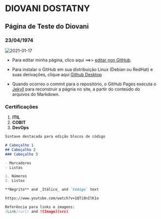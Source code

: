# DIOVANI DOSTATNY
## Página de Teste do Diovani
### 23/04/1974


![2021-01-17](https://user-images.githubusercontent.com/104116142/164909377-cca6cf03-337c-4122-a090-5dd6a7bfd1da.jpg)

- Para editar minha página, clico aqui ==>> [editar non GitHub](https://github.com/diovanidostatny/diovanidostatny.github.io/edit/main/README.md).

- Para instalar o GitHub em sua distribuição Linux (Debian ou RedHat) e suas derivações, clique aqui [Github Desktop](https://www.githubdesktop.com/github-desktop-linux-install/)

- Quando ocorreo o commit para o repositório, o GitHub Pages executa o [Jekyll](https://jekyllrb.com/) para reconstruir a págnia no site, a partir do conteúdo do arquivos do Markdown. 


### Certificações

1. **ITIL**
2. **COBIT**
3. **DevOps**

```Markdown
Sintaxe destacada para edição blocos de código

# Cabeçalho 1
## Cabeçalho 2
### Cabeçalho 3

- Marcadores
- Listas

1. Números
2. Listas

**Negrito** and _Itálico_ and `Código` text

https://www.youtube.com/watch?v=1QTi8nIlK1o

Referência para links e imagens:
[Link](url) and ![Image](src)
```

